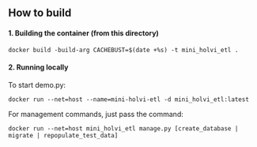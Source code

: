 ## How to build

#### 1. Building the container (from this directory)
```docker build -build-arg CACHEBUST=$(date +%s) -t mini_holvi_etl .```

#### 2. Running locally
To start demo.py:
```
docker run --net=host --name=mini-holvi-etl -d mini_holvi_etl:latest
```

For management commands, just pass the command:

```
docker run --net=host mini_holvi_etl manage.py [create_database | migrate | repopulate_test_data]
```

